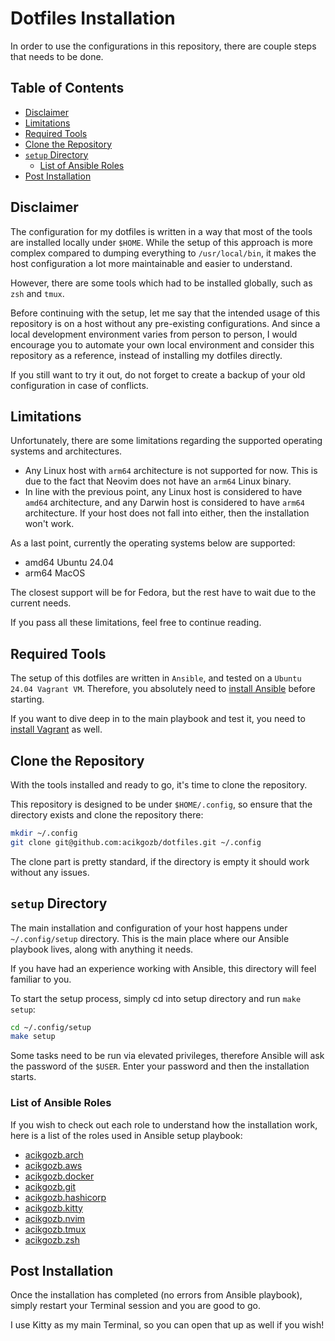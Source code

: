 # Dotfiles Installation

In order to use the configurations in this repository, there are couple steps that needs to be done.

## Table of Contents

<!--toc:start-->

- [Disclaimer](#disclaimer)
- [Limitations](#limitations)
- [Required Tools](#required-tools)
- [Clone the Repository](#clone-the-repository)
- [`setup` Directory](#setup-directory)
  - [List of Ansible Roles](#ansible-roles)
- [Post Installation](#post-installation)
<!--toc:end-->

## <a id="disclaimer"></a> Disclaimer

The configuration for my dotfiles is written in a way that most of the tools are installed locally under `$HOME`. While the setup of this approach is more complex compared to dumping everything to `/usr/local/bin`, it makes the host configuration a lot more maintainable and easier to understand.

However, there are some tools which had to be installed globally, such as `zsh` and `tmux`.

Before continuing with the setup, let me say that the intended usage of this repository is on a host without any pre-existing configurations.
And since a local development environment varies from person to person, I would encourage you to automate your own local environment and consider this repository as a reference, instead of installing my dotfiles directly.

If you still want to try it out, do not forget to create a backup of your old configuration in case of conflicts.

## <a id="limitations"></a> Limitations

Unfortunately, there are some limitations regarding the supported operating systems and architectures.

- Any Linux host with `arm64` architecture is not supported for now. This is due to the fact that Neovim does not have an `arm64` Linux binary.
- In line with the previous point, any Linux host is considered to have `amd64` architecture, and any Darwin host is considered to have `arm64` architecture. If your host does not fall into either, then the installation won't work.

As a last point, currently the operating systems below are supported:

- amd64 Ubuntu 24.04
- arm64 MacOS

The closest support will be for Fedora, but the rest have to wait due to the current needs.

If you pass all these limitations, feel free to continue reading.

## <a id="required-tools"></a> Required Tools

The setup of this dotfiles are written in `Ansible`, and tested on a `Ubuntu 24.04 Vagrant VM`. Therefore, you absolutely need to [install Ansible](https://docs.ansible.com/ansible/latest/installation_guide/intro_installation.html) before starting.

If you want to dive deep in to the main playbook and test it, you need to [install Vagrant](https://developer.hashicorp.com/vagrant/tutorials/getting-started/getting-started-install?product_intent=vagrant) as well.

## <a id="clone-the-repository"></a> Clone the Repository

With the tools installed and ready to go, it's time to clone the repository.

This repository is designed to be under `$HOME/.config`, so ensure that the directory exists and clone the repository there:

```bash
mkdir ~/.config
git clone git@github.com:acikgozb/dotfiles.git ~/.config
```

The clone part is pretty standard, if the directory is empty it should work without any issues.

## <a id="setup-directory"></a> `setup` Directory

The main installation and configuration of your host happens under `~/.config/setup` directory. This is the main place where our Ansible playbook lives, along with anything it needs.

If you have had an experience working with Ansible, this directory will feel familiar to you.

To start the setup process, simply cd into setup directory and run `make setup`:

```bash
cd ~/.config/setup
make setup
```

Some tasks need to be run via elevated privileges, therefore Ansible will ask the password of the `$USER`. Enter your password and then the installation starts.

### <a id="ansible-roles"></a> List of Ansible Roles

If you wish to check out each role to understand how the installation work, here is a list of the roles used in Ansible setup playbook:

- [acikgozb.arch](https://github.com/acikgozb/dotfiles/tree/main/setup/roles/acikgozb.arch)
- [acikgozb.aws](https://github.com/acikgozb/dotfiles/tree/main/setup/roles/acikgozb.aws)
- [acikgozb.docker](https://github.com/acikgozb/dotfiles/tree/main/setup/roles/acikgozb.docker)
- [acikgozb.git](https://github.com/acikgozb/dotfiles/tree/main/setup/roles/acikgozb.git)
- [acikgozb.hashicorp](https://github.com/acikgozb/dotfiles/tree/main/setup/roles/acikgozb.hashicorp)
- [acikgozb.kitty](https://github.com/acikgozb/dotfiles/tree/main/setup/roles/acikgozb.kitty)
- [acikgozb.nvim](https://github.com/acikgozb/dotfiles/tree/main/setup/roles/acikgozb.nvim)
- [acikgozb.tmux](https://github.com/acikgozb/dotfiles/tree/main/setup/roles/acikgozb.tmux)
- [acikgozb.zsh](https://github.com/acikgozb/dotfiles/tree/main/setup/roles/acikgozb.zsh)

## <a id="post-installation"></a> Post Installation

Once the installation has completed (no errors from Ansible playbook), simply restart your Terminal session and you are good to go.

I use Kitty as my main Terminal, so you can open that up as well if you wish!
